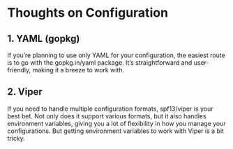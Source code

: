 # Thoughts on Configuration

## 1. YAML (gopkg)

If you’re planning to use only YAML for your configuration, the easiest route is to go with the gopkg.in/yaml package.
It’s straightforward and user-friendly, making it a breeze to work with.

## 2. Viper

If you need to handle multiple configuration formats, spf13/viper is your best bet.
Not only does it support various formats, but it also handles environment variables,
giving you a lot of flexibility in how you manage your configurations.
But getting environment variables to work with Viper is a bit tricky.

